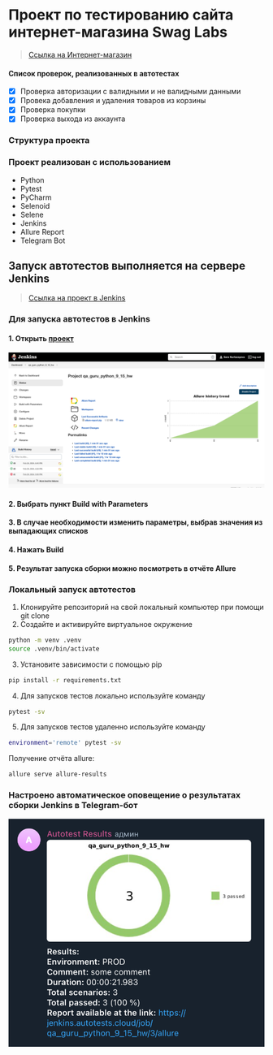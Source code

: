 # Проект по тестированию сайта интернет-магазина Swag Labs
> <a target="_blank" href="https://www.saucedemo.com/">Ссылка на Интернет-магазин</a>

#### Список проверок, реализованных в автотестах
- [x] Проверка авторизации с валидными и не валидными данными
- [x] Провека добавления и удаления товаров из корзины
- [x] Проверка покупки
- [x] Проверка выхода из аккаунта

### Структура проекта

### Проект реализован с использованием
- Python 
- Pytest 
- PyCharm 
- Selenoid 
- Selene 
- Jenkins 
- Allure Report 
- Telegram Bot

## Запуск автотестов выполняется на сервере Jenkins
> <a target="_blank" href="https://jenkins.autotests.cloud/job/hw_15_swag_labs/">Ссылка на проект в Jenkins</a>

### Для запуска автотестов в Jenkins
#### 1. Открыть <a target="_blank" href="https://jenkins.autotests.cloud/job/hw_15_swag_labs/">проект</a>

![This is an image](/photos/main_jen.png)

#### 2. Выбрать пункт **Build with Parameters**
#### 3. В случае необходимости изменить параметры, выбрав значения из выпадающих списков
#### 4. Нажать **Build**
#### 5. Результат запуска сборки можно посмотреть в отчёте Allure

### Локальный запуск автотестов
1. Клонируйте репозиторий на свой локальный компьютер при помощи git clone
2. Создайте и активируйте виртуальное окружение
  ```bash
  python -m venv .venv
  source .venv/bin/activate
  ```
3. Установите зависимости с помощью pip
  ```bash
  pip install -r requirements.txt
  ```
4. Для запусков тестов локально используйте команду 
  ```bash
  pytest -sv
  ```
5. Для запусков тестов удаленно используйте команду 
  ```bash
  environment='remote' pytest -sv
  ```

Получение отчёта allure:
```bash
allure serve allure-results
```

### Настроено автоматическое оповещение о результатах сборки Jenkins в Telegram-бот
![This is an image](/photos/telega.png)
